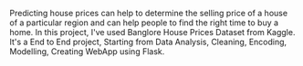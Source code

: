 Predicting house prices can help to determine the selling price of a house of a particular region and can help people to find the right time to buy a home. In this project, I've used Banglore House Prices Dataset from Kaggle. It's a End to End project, Starting from Data Analysis, Cleaning, Encoding, Modelling, Creating WebApp using Flask.
